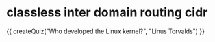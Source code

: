 # classless inter domain routing cidr

<script src="../quiz.js"></script>

<div id="quiz">
  {{ createQuiz("Who developed the Linux kernel?", "Linus Torvalds") }}
</div>

